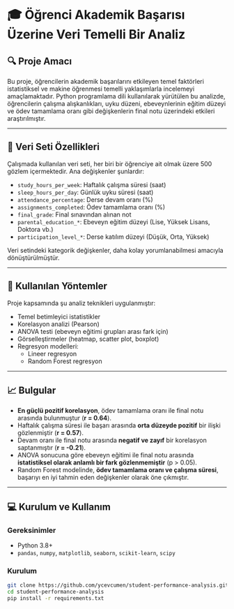 # 🎓 Öğrenci Akademik Başarısı Üzerine Veri Temelli Bir Analiz

## 🔍 Proje Amacı

Bu proje, öğrencilerin akademik başarılarını etkileyen temel faktörleri istatistiksel ve makine öğrenmesi temelli yaklaşımlarla incelemeyi amaçlamaktadır. Python programlama dili kullanılarak yürütülen bu analizde, öğrencilerin çalışma alışkanlıkları, uyku düzeni, ebeveynlerinin eğitim düzeyi ve ödev tamamlama oranı gibi değişkenlerin final notu üzerindeki etkileri araştırılmıştır.

---

## 📂 Veri Seti Özellikleri

Çalışmada kullanılan veri seti, her biri bir öğrenciye ait olmak üzere 500 gözlem içermektedir. Ana değişkenler şunlardır:

- `study_hours_per_week`: Haftalık çalışma süresi (saat)
- `sleep_hours_per_day`: Günlük uyku süresi (saat)
- `attendance_percentage`: Derse devam oranı (%)
- `assignments_completed`: Ödev tamamlama oranı (%)
- `final_grade`: Final sınavından alınan not
- `parental_education_*`: Ebeveyn eğitim düzeyi (Lise, Yüksek Lisans, Doktora vb.)
- `participation_level_*`: Derse katılım düzeyi (Düşük, Orta, Yüksek)

Veri setindeki kategorik değişkenler, daha kolay yorumlanabilmesi amacıyla dönüştürülmüştür.

---

## 🧪 Kullanılan Yöntemler

Proje kapsamında şu analiz teknikleri uygulanmıştır:

- Temel betimleyici istatistikler
- Korelasyon analizi (Pearson)
- ANOVA testi (ebeveyn eğitimi grupları arası fark için)
- Görselleştirmeler (heatmap, scatter plot, boxplot)
- Regresyon modelleri:
  - Lineer regresyon
  - Random Forest regresyon

---

## 📈 Bulgular

- **En güçlü pozitif korelasyon**, ödev tamamlama oranı ile final notu arasında bulunmuştur (**r = 0.64**).
- Haftalık çalışma süresi ile başarı arasında **orta düzeyde pozitif** bir ilişki gözlenmiştir (**r = 0.57**).
- Devam oranı ile final notu arasında **negatif ve zayıf** bir korelasyon saptanmıştır (**r = -0.21**).
- ANOVA sonucuna göre ebeveyn eğitimi ile final notu arasında **istatistiksel olarak anlamlı bir fark gözlenmemiştir** (p > 0.05).
- Random Forest modelinde, **ödev tamamlama oranı ve çalışma süresi**, başarıyı en iyi tahmin eden değişkenler olarak öne çıkmıştır.

---

## 💻 Kurulum ve Kullanım

### Gereksinimler

- Python 3.8+
- `pandas`, `numpy`, `matplotlib`, `seaborn`, `scikit-learn`, `scipy`

### Kurulum

```bash
git clone https://github.com/ycevcumen/student-performance-analysis.git
cd student-performance-analysis
pip install -r requirements.txt
